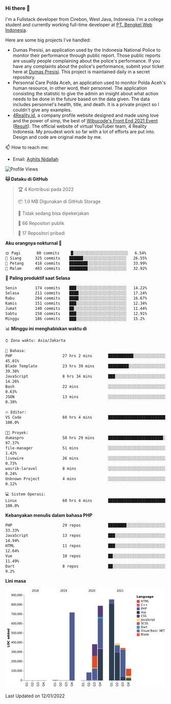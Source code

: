 ### Hi there 👋
I'm a Fullstack developer from Cirebon, West Java, Indonesia. I'm a college student and currently working full-time developer at [PT. Bengkel Web Indonesia](https://github.com/PT-Bengkel-Web-Indonesia).

Here are some big projects I've handled:
- Dumas Presisi, an application used by the Indonesia National Police to monitor their performance through public report. Those public reports are usually people complaining about the police's performance. If you have any complaints about the police's performance, submit your ticket here at [Dumas Presisi](https://dumaspresisi.polri.go.id/dumaspro). This project is maintained daily in a secret repository.
- Personnal Care Polda Aceh, an application used to monitor Polda Aceh's human resource, in other word, their personnel. The application consisting the statistic to give the admin an insight about what action needs to be done in the future based on the data given. The data includes personnel's health, title, and death. It is a private project so I couldn't give any examples.
- [4Reality.id](https://4reality.id), a company profile website designed and made using love and the power of simp, the best of [Wibucode's Front End 2021 Event](https://github.com/wibucode02/submision-event-frontend-2021) ([Result](https://github.com/wibucode02/top-5-pemenang-event-front-end-wibucode-2021)). The official website of virtual YouTuber team, 4 Reality Indonesia. My proudest work so far with a lot of efforts are put into. Design and code are original made by me.

📫 How to reach me:
- Email: [Aghits Nidallah](mailto:yourlovelydev@gmail.com)

<!--START_SECTION:waka-->
![Profile Views](http://img.shields.io/badge/Profil%20dilihat-0-blue)

**🐱 Dataku di GitHub** 

> 🏆 4 Kontribusi pada 2022
 > 
> 📦 1.0 MB Digunakan di GitHub Storage 
 > 
> 🚫 Tidak sedang bisa dipekerjakan
 > 
> 📜 66 Repositori publik 
 > 
> 🔑 17 Repositori pribadi  
 > 
**Aku orangnya nokturnal 🦉** 

```text
🌞 Pagi       80 commits     █░░░░░░░░░░░░░░░░░░░░░░░░   6.54% 
🌆 Siang      325 commits    ██████░░░░░░░░░░░░░░░░░░░   26.55% 
🌃 Petang     416 commits    ████████░░░░░░░░░░░░░░░░░   33.99% 
🌙 Malam      403 commits    ████████░░░░░░░░░░░░░░░░░   32.92%

```
📅 **Paling produktif saat Selasa** 

```text
Senin        174 commits    ███░░░░░░░░░░░░░░░░░░░░░░   14.22% 
Selasa       211 commits    ████░░░░░░░░░░░░░░░░░░░░░   17.24% 
Rabu         204 commits    ████░░░░░░░░░░░░░░░░░░░░░   16.67% 
Kamis        151 commits    ███░░░░░░░░░░░░░░░░░░░░░░   12.34% 
Jumat        140 commits    ██░░░░░░░░░░░░░░░░░░░░░░░   11.44% 
Sabtu        158 commits    ███░░░░░░░░░░░░░░░░░░░░░░   12.91% 
Minggu       186 commits    ███░░░░░░░░░░░░░░░░░░░░░░   15.2%

```


📊 **Minggu ini menghabiskan waktu di** 

```text
⌚︎ Zona waktu: Asia/Jakarta

💬 Bahasa: 
PHP                      27 hrs 2 mins       ███████████░░░░░░░░░░░░░░   45.01% 
Blade Template           23 hrs 39 mins      █████████░░░░░░░░░░░░░░░░   39.38% 
JavaScript               8 hrs 34 mins       ███░░░░░░░░░░░░░░░░░░░░░░   14.26% 
Bash                     22 mins             ░░░░░░░░░░░░░░░░░░░░░░░░░   0.63% 
JSON                     13 mins             ░░░░░░░░░░░░░░░░░░░░░░░░░   0.38%

🔥 Editor: 
VS Code                  60 hrs 4 mins       █████████████████████████   100.0%

🐱‍💻 Proyek: 
dumaspro                 58 hrs 29 mins      ████████████████████████░   97.37% 
file-manager             51 mins             ░░░░░░░░░░░░░░░░░░░░░░░░░   1.42% 
livewire                 26 mins             ░░░░░░░░░░░░░░░░░░░░░░░░░   0.73% 
wasrik-laravel           8 mins              ░░░░░░░░░░░░░░░░░░░░░░░░░   0.24% 
Unknown Project          4 mins              ░░░░░░░░░░░░░░░░░░░░░░░░░   0.12%

💻 Sistem Operasi: 
Linux                    60 hrs 4 mins       █████████████████████████   100.0%

```

**Kebanyakan menulis dalam bahasa PHP** 

```text
PHP                      29 repos            ████████░░░░░░░░░░░░░░░░░   33.33% 
JavaScript               13 repos            ███░░░░░░░░░░░░░░░░░░░░░░   14.94% 
HTML                     11 repos            ███░░░░░░░░░░░░░░░░░░░░░░   12.64% 
Vue                      10 repos            ██░░░░░░░░░░░░░░░░░░░░░░░   11.49% 
Dart                     8 repos             ██░░░░░░░░░░░░░░░░░░░░░░░   9.2%

```


**Lini masa**

![Chart not found](https://raw.githubusercontent.com/NikarashiHatsu/NikarashiHatsu/master/charts/bar_graph.png) 


 Last Updated on 12/01/2022
<!--END_SECTION:waka-->
